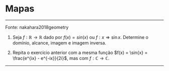 # Mapas

---
Fonte: nakahara2018geometry

1. Seja $f: \mathbb{R} \rightarrow \mathbb{R}$ dado por $f(x) = sin(x)$ ou $f: x \Rightarrow \sin{x}$. Determine o domínio, alcance, imagem e imagem inversa.

1. Repita o exercício anterior com a mesma função $f(x) = \sin{x} = \frac{e^{ix} - e^{-ix}}{2i}$, mas com $f: \mathbb{C} \rightarrow \mathbb{C}$.

---